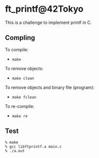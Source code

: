 # ft_printf@42Tokyo

This is a challenge to implement printf in C.

## Compling
To compile:

 - `make`

To remove objects:

 - `make clean`

To remove objects and binary file (program):

 - `make fclean`

To re-compile:

 - `make re`

## Test
```
% make
% gcc libftprintf.a main.c
% ./a.out
```
